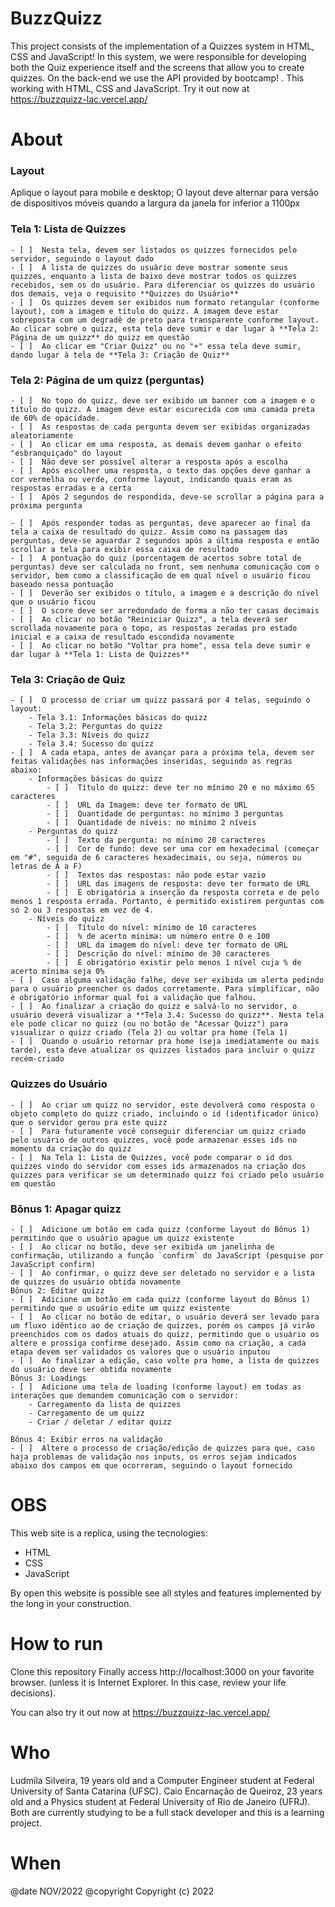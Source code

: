 # BuzzQuizz
This project consists of the implementation of a Quizzes system in HTML, CSS and JavaScript! In this system, we were responsible for developing both the Quiz experience itself and the screens that allow you to create quizzes. On the back-end we use the API provided by bootcamp!
. This working with HTML, CSS and JavaScript. Try it out now at https://buzzquizz-lac.vercel.app/

# About

### Layout
   Aplique o layout para mobile e desktop;
   O layout deve alternar para versão de dispositivos móveis quando a largura da janela for inferior a 1100px

### Tela 1: Lista de Quizzes
    - [ ]  Nesta tela, devem ser listados os quizzes fornecidos pelo servidor, seguindo o layout dado
    - [ ]  A lista de quizzes do usuário deve mostrar somente seus quizzes, enquanto a lista de baixo deve mostrar todos os quizzes recebidos, sem os do usuário. Para diferenciar os quizzes do usuário dos demais, veja o requisito **Quizzes do Usuário**
    - [ ]  Os quizzes devem ser exibidos num formato retangular (conforme layout), com a imagem e título do quizz. A imagem deve estar sobreposta com um degradê de preto para transparente conforme layout. Ao clicar sobre o quizz, esta tela deve sumir e dar lugar à **Tela 2: Página de um quizz** do quizz em questão
    - [ ]  Ao clicar em "Criar Quizz" ou no "+" essa tela deve sumir, dando lugar à tela de **Tela 3: Criação de Quiz**

### Tela 2: Página de um quizz (perguntas)
    - [ ]  No topo do quizz, deve ser exibido um banner com a imagem e o título do quizz. A imagem deve estar escurecida com uma camada preta de 60% de opacidade.
    - [ ]  As respostas de cada pergunta devem ser exibidas organizadas aleatoriamente
    - [ ]  Ao clicar em uma resposta, as demais devem ganhar o efeito "esbranquiçado" do layout
    - [ ]  Não deve ser possível alterar a resposta após a escolha
    - [ ]  Após escolher uma resposta, o texto das opções deve ganhar a cor vermelha ou verde, conforme layout, indicando quais eram as respostas erradas e a certa
    - [ ]  Após 2 segundos de respondida, deve-se scrollar a página para a próxima pergunta

    - [ ]  Após responder todas as perguntas, deve aparecer ao final da tela a caixa de resultado do quizz. Assim como na passagem das perguntas, deve-se aguardar 2 segundos após a última resposta e então scrollar a tela para exibir essa caixa de resultado
    - [ ]  A pontuação do quiz (porcentagem de acertos sobre total de perguntas) deve ser calculada no front, sem nenhuma comunicação com o servidor, bem como a classificação de em qual nível o usuário ficou baseado nessa pontuação
    - [ ]  Deverão ser exibidos o título, a imagem e a descrição do nível que o usuário ficou
    - [ ]  O score deve ser arredondado de forma a não ter casas decimais
    - [ ]  Ao clicar no botão "Reiniciar Quizz", a tela deverá ser scrollada novamente para o topo, as respostas zeradas pro estado inicial e a caixa de resultado escondida novamente
    - [ ]  Ao clicar no botão "Voltar pra home", essa tela deve sumir e dar lugar à **Tela 1: Lista de Quizzes**

### Tela 3: Criação de Quiz
    - [ ]  O processo de criar um quizz passará por 4 telas, seguindo o layout:
        - Tela 3.1: Informações básicas do quizz
        - Tela 3.2: Perguntas do quizz
        - Tela 3.3: Níveis do quizz
        - Tela 3.4: Sucesso do quizz
    - [ ]  A cada etapa, antes de avançar para a próxima tela, devem ser feitas validações nas informações inseridas, seguindo as regras abaixo:
        - Informações básicas do quizz
            - [ ]  Título do quizz: deve ter no mínimo 20 e no máximo 65 caracteres
            - [ ]  URL da Imagem: deve ter formato de URL
            - [ ]  Quantidade de perguntas: no mínimo 3 perguntas
            - [ ]  Quantidade de níveis: no mínimo 2 níveis
        - Perguntas do quizz
            - [ ]  Texto da pergunta: no mínimo 20 caracteres
            - [ ]  Cor de fundo: deve ser uma cor em hexadecimal (começar em "#", seguida de 6 caracteres hexadecimais, ou seja, números ou letras de A a F)
            - [ ]  Textos das respostas: não pode estar vazio
            - [ ]  URL das imagens de resposta: deve ter formato de URL
            - [ ]  É obrigatória a inserção da resposta correta e de pelo menos 1 resposta errada. Portanto, é permitido existirem perguntas com só 2 ou 3 respostas em vez de 4.
        - Níveis do quizz
            - [ ]  Título do nível: mínimo de 10 caracteres
            - [ ]  % de acerto mínima: um número entre 0 e 100
            - [ ]  URL da imagem do nível: deve ter formato de URL
            - [ ]  Descrição do nível: mínimo de 30 caracteres
            - [ ]  É obrigatório existir pelo menos 1 nível cuja % de acerto mínima seja 0%
    - [ ]  Caso alguma validação falhe, deve ser exibida um alerta pedindo para o usuário preencher os dados corretamente. Para simplificar, não é obrigatório informar qual foi a validação que falhou.
    - [ ]  Ao finalizar a criação do quizz e salvá-lo no servidor, o usuário deverá visualizar a **Tela 3.4: Sucesso do quizz**. Nesta tela ele pode clicar no quizz (ou no botão de "Acessar Quizz") para visualizar o quizz criado (Tela 2) ou voltar pra home (Tela 1)
    - [ ]  Quando o usuário retornar pra home (seja imediatamente ou mais tarde), esta deve atualizar os quizzes listados para incluir o quizz recém-criado

### Quizzes do Usuário
    - [ ]  Ao criar um quizz no servidor, este devolverá como resposta o objeto completo do quizz criado, incluindo o id (identificador único) que o servidor gerou pra este quizz
    - [ ]  Para futuramente você conseguir diferenciar um quizz criado pelo usuário de outros quizzes, você pode armazenar esses ids no momento da criação do quizz
    - [ ]  Na Tela 1: Lista de Quizzes, você pode comparar o id dos quizzes vindo do servidor com esses ids armazenados na criação dos quizzes para verificar se um determinado quizz foi criado pelo usuário em questão

### Bônus 1: Apagar quizz
    - [ ]  Adicione um botão em cada quizz (conforme layout do Bônus 1) permitindo que o usuário apague um quizz existente
    - [ ]  Ao clicar no botão, deve ser exibida um janelinha de confirmação, utilizando a função `confirm` do JavaScript (pesquise por JavaScript confirm)
    - [ ]  Ao confirmar, o quizz deve ser deletado no servidor e a lista de quizzes do usuário obtida novamente
    Bônus 2: Editar quizz
    - [ ]  Adicione um botão em cada quizz (conforme layout do Bônus 1) permitindo que o usuário edite um quizz existente
    - [ ]  Ao clicar no botão de editar, o usuário deverá ser levado para um fluxo idêntico ao de criação de quizzes, porém os campos já virão preenchidos com os dados atuais do quizz, permitindo que o usuário os altere e prossiga confirme desejado. Assim como na criação, a cada etapa devem ser validados os valores que o usuário inputou
    - [ ]  Ao finalizar a edição, caso volte pra home, a lista de quizzes do usuário deve ser obtida novamente
    Bônus 3: Loadings
    - [ ]  Adicione uma tela de loading (conforme layout) em todas as interações que demandem comunicação com o servidor:
        - Carregamento da lista de quizzes
        - Carregamento de um quizz
        - Criar / deletar / editar quizz
    
    Bônus 4: Exibir erros na validação
    - [ ]  Altere o processo de criação/edição de quizzes para que, caso haja problemas de validação nos inputs, os erros sejam indicados abaixo dos campos em que ocorreram, seguindo o layout fornecido

# OBS
This web site is a replica, using the tecnologies:

- HTML
- CSS
- JavaScript

By open this website is possible see all styles and features implemented by the long in your construction.

# How to run
Clone this repository
Finally access http://localhost:3000 on your favorite browser. (unless it is Internet Explorer. In this case, review your life decisions). 

You can also try it out now at https://buzzquizz-lac.vercel.app/

# Who
Ludmila Silveira, 19 years old and a Computer Engineer student at Federal University of Santa Catarina (UFSC). 
Caio Encarnação de Queiroz, 23 years old and a Physics student at Federal University of Rio de Janeiro (UFRJ).
Both are currently studying to be a full stack developer and this is a learning project.

# When 
@date NOV/2022
@copyright Copyright (c) 2022
